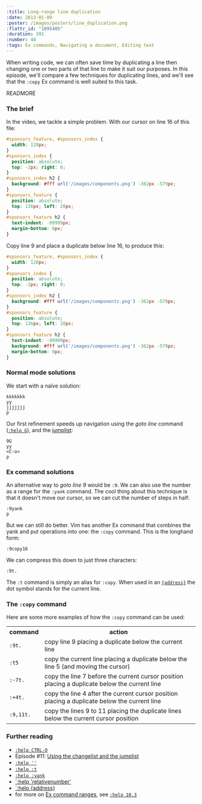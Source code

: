 ```yaml
--- 
:title: Long-range line duplication
:date: 2013-01-09
:poster: /images/posters/line_duplication.png
:flattr_id: "1095405"
:duration: 391
:number: 40
:tags: Ex commands, Navigating a document, Editing text
---
```


When writing code, we can often save time by duplicating a line then changing one or two parts of that line to make it suit our purposes. In this episode, we'll compare a few techniques for duplicating lines, and we'll see that the `:copy` Ex command is well suited to this task.


READMORE


### The brief

In the video, we tackle a simple problem. With our cursor on line 16 of this file:

```css
#sponsors_feature, #sponsors_index {
  width: 120px;
}
#sponsors_index {
  position: absolute;
  top: -2px; right: 0;
}
#sponsors_index h2 {
  background: #fff url('/images/components.png') -362px -579px;
}
#sponsors_feature {
  position: absolute;
  top: 136px; left: 20px;
}
#sponsors_feature h2 {
  text-indent: -99999px;
  margin-bottom: 0px;
}
```

Copy line 9 and place a duplicate below line 16, to produce this:

```css
#sponsors_feature, #sponsors_index {
  width: 120px;
}
#sponsors_index {
  position: absolute;
  top: -2px; right: 0;
}
#sponsors_index h2 {
  background: #fff url('/images/components.png') -362px -579px;
}
#sponsors_feature {
  position: absolute;
  top: 136px; left: 20px;
}
#sponsors_feature h2 {
  text-indent: -99999px;
  background: #fff url('/images/components.png') -362px -579px;
  margin-bottom: 0px;
}
```

### Normal mode solutions

We start with a naïve solution:

    kkkkkkk
    yy
    jjjjjjj
    p

Our first refinement speeds up navigation using the *goto line* command ([`:help G`][G]), and the [jumplist][jo]:

    9G
    yy
    <C-o>
    p

### Ex command solutions

An alternative way to *goto line 9* would be `:9`. We can also use the number as a range for the `:yank` command. The cool thing about this technique is that it doesn't move our cursor, so we can cut the number of steps in half:

    :9yank
    p

But we can still do better. Vim has another Ex command that combines the yank and put operations into one: the `:copy` command. This is the longhand form:

    :9copy16

We can compress this down to just three characters:

    :9t.

The `:t` command is simply an alias for `:copy`. When used in an [`{address}`][address] the dot symbol stands for the current line.

### The `:copy` command

Here are some more examples of how the `:copy` command can be used:

<table>
  <tr>
    <th>command</th>
    <th>action</th>
  </tr>
  <tr>
    <td><code>:9t.</code></td>
    <td>copy line 9 placing a duplicate below the current line</td>
  </tr>
  <tr>
    <td><code>:t5</code></td>
    <td>copy the current line placing a duplicate below the line 5 (and moving the cursor)</td>
  </tr>
  <tr>
    <td><code>:-7t.</code></td>
    <td>copy the line 7 before the current cursor position placing a duplicate below the current line</td>
  </tr>
  <tr>
    <td><code>:+4t.</code></td>
    <td>copy the line 4 after the current cursor position placing a duplicate below the current line</td>
  </tr>
  <tr>
    <td><code>:9,11t.</code></td>
    <td>copy the lines 9 to 11 placing the duplicate lines below the current cursor position</td>
  </tr>
</table>

### Further reading

* [`:help CTRL-O`][jo]
* Episode #11: [Using the changelist and the jumplist][11]
* [`:help ''`][bt]
* [`:help :t`][t]
* [`:help :yank`][yank]
* [`:help 'relativenumber'][rnu]
* [`:help {address}][address]
* for more on [Ex command ranges][10.3], see [`:help 10.3`][10.3]

[jo]: http://vimdoc.sourceforge.net/htmldoc/motion.html#CTRL-O
[t]: http://vimdoc.sourceforge.net/htmldoc/change.html#:t
[yank]: http://vimdoc.sourceforge.net/htmldoc/change.html#:yank
[rnu]: http://vimdoc.sourceforge.net/htmldoc/options.html#'relativenumber'
[address]: http://vimdoc.sourceforge.net/htmldoc/cmdline.html#{address}
[10.3]: http://vimdoc.sourceforge.net/htmldoc/usr_10.html#10.3
[bt]: http://vimdoc.sourceforge.net/htmldoc/motion.html#%60%60
[G]: http://vimdoc.sourceforge.net/htmldoc/motion.html#G
[11]: /e/11
